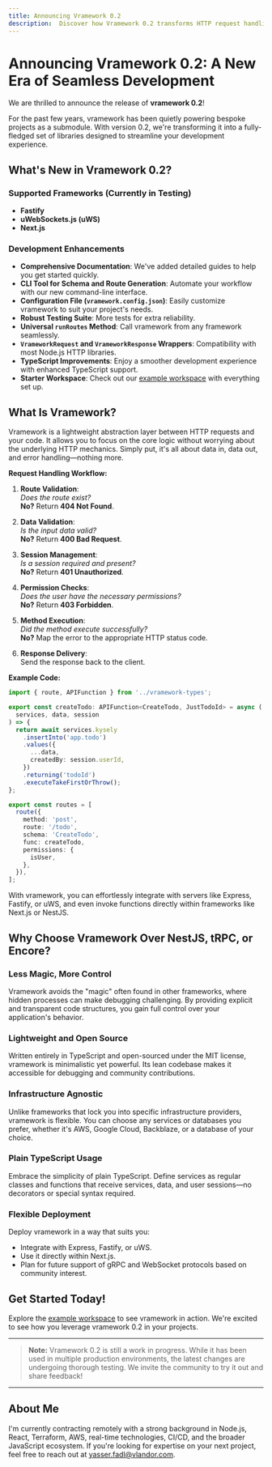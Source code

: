 ```yaml
---
title: Announcing Vramework 0.2
description:  Discover how Vramework 0.2 transforms HTTP request handling in Node.js with new features, enhanced TypeScript support, and seamless integration with popular frameworks like Fastify, uWS, and Next.js.
---
```


# Announcing Vramework 0.2: A New Era of Seamless Development

We are thrilled to announce the release of **vramework 0.2**!

For the past few years, vramework has been quietly powering bespoke projects as a submodule. With version 0.2, we're transforming it into a fully-fledged set of libraries designed to streamline your development experience.

<!-- truncate -->

## What's New in Vramework 0.2?

### Supported Frameworks (Currently in Testing)

- **Fastify**
- **uWebSockets.js (uWS)**
- **Next.js**

### Development Enhancements

- **Comprehensive Documentation**: We've added detailed guides to help you get started quickly.
- **CLI Tool for Schema and Route Generation**: Automate your workflow with our new command-line interface.
- **Configuration File (`vramework.config.json`)**: Easily customize vramework to suit your project's needs.
- **Robust Testing Suite**: More tests for extra reliability.
- **Universal `runRoutes` Method**: Call vramework from any framework seamlessly.
- **`VrameworkRequest` and `VrameworkResponse` Wrappers**: Compatibility with most Node.js HTTP libraries.
- **TypeScript Improvements**: Enjoy a smoother development experience with enhanced TypeScript support.
- **Starter Workspace**: Check out our [example workspace](https://github.com/vramework/workspace-starter) with everything set up.

## What Is Vramework?

Vramework is a lightweight abstraction layer between HTTP requests and your code. It allows you to focus on the core logic without worrying about the underlying HTTP mechanics. Simply put, it's all about data in, data out, and error handling—nothing more.

**Request Handling Workflow:**

1. **Route Validation**:  
   *Does the route exist?*  
   **No?** Return **404 Not Found**.

2. **Data Validation**:  
   *Is the input data valid?*  
   **No?** Return **400 Bad Request**.

3. **Session Management**:  
   *Is a session required and present?*  
   **No?** Return **401 Unauthorized**.

4. **Permission Checks**:  
   *Does the user have the necessary permissions?*  
   **No?** Return **403 Forbidden**.

5. **Method Execution**:  
   *Did the method execute successfully?*  
   **No?** Map the error to the appropriate HTTP status code.

6. **Response Delivery**:  
   Send the response back to the client.

**Example Code:**

```typescript
import { route, APIFunction } from '../vramework-types';

export const createTodo: APIFunction<CreateTodo, JustTodoId> = async (
  services, data, session
) => {
  return await services.kysely
    .insertInto('app.todo')
    .values({
      ...data,
      createdBy: session.userId,
    })
    .returning('todoId')
    .executeTakeFirstOrThrow();
};

export const routes = [
  route({
    method: 'post',
    route: '/todo',
    schema: 'CreateTodo',
    func: createTodo,
    permissions: {
      isUser,
    },
  }),
];
```

With vramework, you can effortlessly integrate with servers like Express, Fastify, or uWS, and even invoke functions directly within frameworks like Next.js or NestJS.

## Why Choose Vramework Over NestJS, tRPC, or Encore?

### **Less Magic, More Control**

Vramework avoids the "magic" often found in other frameworks, where hidden processes can make debugging challenging. By providing explicit and transparent code structures, you gain full control over your application's behavior.

### **Lightweight and Open Source**

Written entirely in TypeScript and open-sourced under the MIT license, vramework is minimalistic yet powerful. Its lean codebase makes it accessible for debugging and community contributions.

### **Infrastructure Agnostic**

Unlike frameworks that lock you into specific infrastructure providers, vramework is flexible. You can choose any services or databases you prefer, whether it's AWS, Google Cloud, Backblaze, or a database of your choice.

### **Plain TypeScript Usage**

Embrace the simplicity of plain TypeScript. Define services as regular classes and functions that receive services, data, and user sessions—no decorators or special syntax required.

### **Flexible Deployment**

Deploy vramework in a way that suits you:

- Integrate with Express, Fastify, or uWS.
- Use it directly within Next.js.
- Plan for future support of gRPC and WebSocket protocols based on community interest.

## Get Started Today!

Explore the [example workspace](https://github.com/vramework/workspace-starter) to see vramework in action. We're excited to see how you leverage vramework 0.2 in your projects.

---

> **Note:** Vramework 0.2 is still a work in progress. While it has been used in multiple production environments, the latest changes are undergoing thorough testing. We invite the community to try it out and share feedback!

---

## About Me

I'm currently contracting remotely with a strong background in Node.js, React, Terraform, AWS, real-time technologies, CI/CD, and the broader JavaScript ecosystem. If you're looking for expertise on your next project, feel free to reach out at [yasser.fadl@vlandor.com](mailto:yasser.fadl@vlandor.com).

